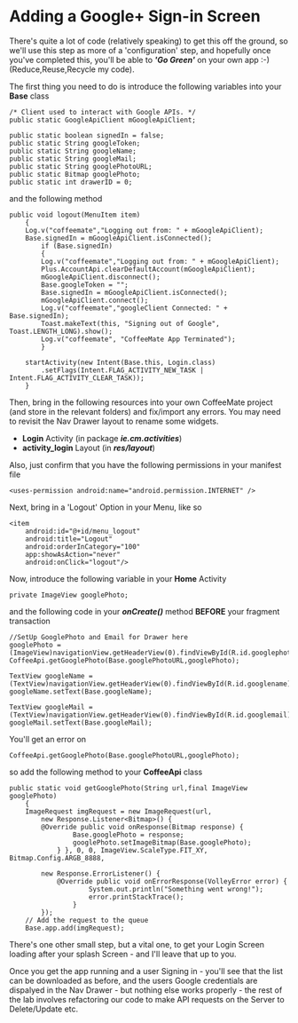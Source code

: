 # Adding a Google+ Sign-in Screen

There's quite a lot of code \(relatively speaking\) to get this off the ground, so we'll use this step as more of a 'configuration' step, and hopefully once you've completed this, you'll be able to **_'Go Green'_** on your own app :-\) \(Reduce,Reuse,Recycle my code\).

The first thing you need to do is introduce the following variables into your **Base** class

```
/* Client used to interact with Google APIs. */
public static GoogleApiClient mGoogleApiClient;

public static boolean signedIn = false;
public static String googleToken;
public static String googleName;
public static String googleMail;
public static String googlePhotoURL;
public static Bitmap googlePhoto;
public static int drawerID = 0;
```

and the following method

```
public void logout(MenuItem item) 
    { 
    Log.v("coffeemate","Logging out from: " + mGoogleApiClient); 
    Base.signedIn = mGoogleApiClient.isConnected(); 
        if (Base.signedIn) 
        { 
        Log.v("coffeemate","Logging out from: " + mGoogleApiClient); 
        Plus.AccountApi.clearDefaultAccount(mGoogleApiClient); 
        mGoogleApiClient.disconnect(); 
        Base.googleToken = ""; 
        Base.signedIn = mGoogleApiClient.isConnected(); 
        mGoogleApiClient.connect(); 
        Log.v("coffeemate","googleClient Connected: " + Base.signedIn); 
        Toast.makeText(this, "Signing out of Google", Toast.LENGTH_LONG).show(); 
        Log.v("coffeemate", "CoffeeMate App Terminated"); 
        } 

    startActivity(new Intent(Base.this, Login.class) 
        .setFlags(Intent.FLAG_ACTIVITY_NEW_TASK | Intent.FLAG_ACTIVITY_CLEAR_TASK));
    }
```

Then, bring in the following resources into your own CoffeeMate project \(and store in the relevant folders\) and fix/import any errors. You may need to revisit the Nav Drawer layout to rename some widgets.

* **Login** Activity \(in package **_ie.cm.activities_**\)
* **activity\_login** Layout \(in **_res\/layout_**\)

Also, just confirm that you have the following permissions in your manifest file

```
<uses-permission android:name="android.permission.INTERNET" />
```

Next, bring in a 'Logout' Option in your Menu, like so

```
<item    
    android:id="@+id/menu_logout"    
    android:title="Logout"    
    android:orderInCategory="100"    
    app:showAsAction="never"    
    android:onClick="logout"/>
```

Now, introduce the following variable in your **Home** Activity

```
private ImageView googlePhoto;
```

and the following code in your _**onCreate\(\)**_ method **BEFORE** your fragment transaction

```
//SetUp GooglePhoto and Email for Drawer here
googlePhoto = (ImageView)navigationView.getHeaderView(0).findViewById(R.id.googlephoto);
CoffeeApi.getGooglePhoto(Base.googlePhotoURL,googlePhoto);

TextView googleName = (TextView)navigationView.getHeaderView(0).findViewById(R.id.googlename);
googleName.setText(Base.googleName);

TextView googleMail = (TextView)navigationView.getHeaderView(0).findViewById(R.id.googlemail);
googleMail.setText(Base.googleMail);
```

You'll get an error on
```
CoffeeApi.getGooglePhoto(Base.googlePhotoURL,googlePhoto);
```
so add the following method to your <b>CoffeeApi</b> class
```
public static void getGooglePhoto(String url,final ImageView googlePhoto) 
    { 
    ImageRequest imgRequest = new ImageRequest(url, 
        new Response.Listener<Bitmap>() { 
        @Override public void onResponse(Bitmap response) { 
                Base.googlePhoto = response;                         
                googlePhoto.setImageBitmap(Base.googlePhoto); 
            } }, 0, 0, ImageView.ScaleType.FIT_XY, Bitmap.Config.ARGB_8888, 
        
        new Response.ErrorListener() { 
            @Override public void onErrorResponse(VolleyError error) {             
                    System.out.println("Something went wrong!"); 
                    error.printStackTrace(); 
                } 
        });
    // Add the request to the queue 
    Base.app.add(imgRequest);
```

There's one other small step, but a vital one, to get your Login Screen loading after your splash Screen - and I'll leave that up to you.

Once you get the app running and a user Signing in - you'll see that the list can be downloaded as before, and the users Google credentials are dispalyed in the Nav Drawer - but nothing else works properly - the rest of the lab involves refactoring our code to make API requests on the Server to Delete/Update etc.